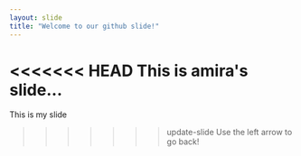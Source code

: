 ```yaml
---
layout: slide
title: "Welcome to our github slide!"
---
```


<<<<<<< HEAD
This is amira's slide...
=======
This is my slide
>>>>>>> update-slide
Use the left arrow to go back!
